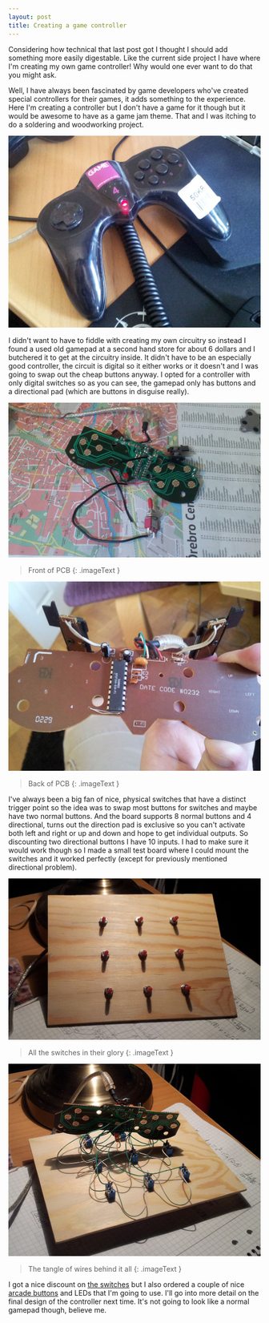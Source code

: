 ```yaml
---
layout: post
title: Creating a game controller
---
```


Considering how technical that last post got I thought I should add something more easily digestable. Like the current side project I have where I'm creating my own game controller! Why would one ever want to do that you might ask.

Well, I have always been fascinated by game developers who've created special controllers for their games, it adds something to the experience. Here I'm creating a controller but I don't have a game for it though but it would be awesome to have as a game jam theme. That and I was itching to do a soldering and woodworking project.

[![image](/images/custom_controller/original_gamepad.jpg)](/images/custom_controller/original_gamepad.jpg)

I didn't want to have to fiddle with creating my own circuitry so instead I found a used old gamepad at a second hand store for about 6 dollars and I butchered it to get at the circuitry inside. It didn't have to be an especially good controller, the circuit is digital so it either works or it doesn't and I was going to swap out the cheap buttons anyway. I opted for a controller with only digital switches so as you can see, the gamepad only has buttons and a directional pad (which are buttons in disguise really).

[![image](/images/custom_controller/soldering_switch.jpg)](/images/custom_controller/soldering_switch.jpg)

> Front of PCB
{: .imageText }

[![image](/images/custom_controller/pcb_back.jpg)](/images/custom_controller/pcb_back.jpg)

> Back of PCB
{: .imageText }

I've always been a big fan of nice, physical switches that have a distinct trigger point so the idea was to swap most buttons for switches and maybe have two normal buttons. And the board supports 8 normal buttons and 4 directional, turns out the direction pad is exclusive so you can't activate both left and right or up and down and hope to get individual outputs. So discounting two directional buttons I have 10 inputs. I had to make sure it would work though so I made a small test board where I could mount the switches and it worked perfectly (except for previously mentioned directional problem).

[![image](/images/custom_controller/test_board_front.jpg)](/images/custom_controller/test_board_front.jpg)

> All the switches in their glory
{: .imageText }

[![image](/images/custom_controller/test_board_back.jpg)](/images/custom_controller/test_board_back.jpg)

> The tangle of wires behind it all
{: .imageText }

I got a nice discount on [the switches](http://www.kjell.com/sortiment/el/elektronik/elektromekanik/strombrytare/vippomkopplare/miniatyromkopplare-p36016) but I also ordered a couple of nice [arcade buttons](http://www.electrokit.com/tryckknapp-arkad-konkav-o35mm-gron.46831) and LEDs that I'm going to use. I'll go into more detail on the final design of the controller next time. It's not going to look like a normal gamepad though, believe me.